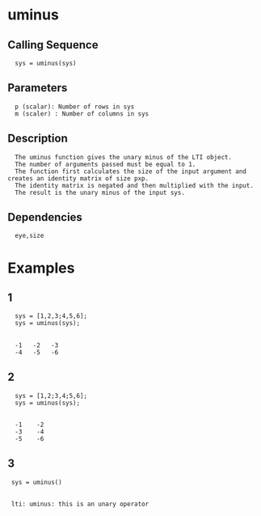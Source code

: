 # uminus
## Calling Sequence
      sys = uminus(sys)
## Parameters
      p (scalar): Number of rows in sys
      m (scaler) : Number of columns in sys
## Description
      The uminus function gives the unary minus of the LTI object.
      The number of arguments passed must be equal to 1.
      The function first calculates the size of the input argument and creates an identity matrix of size pxp.
      The identity matrix is negated and then multiplied with the input.
      The result is the unary minus of the input sys.
## Dependencies 
      eye,size
# Examples
## 1
      sys = [1,2,3;4,5,6];
      sys = uminus(sys);
##
      -1   -2   -3
      -4   -5   -6
## 2
      sys = [1,2;3,4;5,6];
      sys = uminus(sys);
##
      -1    -2
      -3    -4
      -5    -6
## 3
     sys = uminus()
##
     lti: uminus: this is an unary operator
